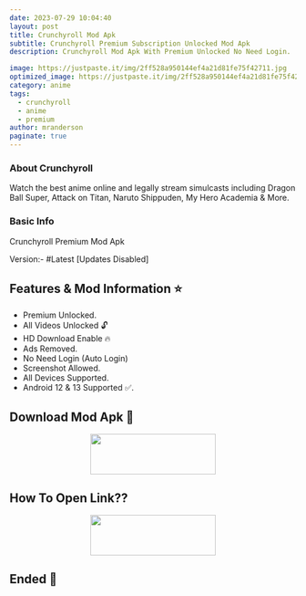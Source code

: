 ```yaml
---
date: 2023-07-29 10:04:40
layout: post
title: Crunchyroll Mod Apk
subtitle: Crunchyroll Premium Subscription Unlocked Mod Apk
description: Crunchyroll Mod Apk With Premium Unlocked No Need Login.

image: https://justpaste.it/img/2ff528a950144ef4a21d81fe75f42711.jpg
optimized_image: https://justpaste.it/img/2ff528a950144ef4a21d81fe75f42711.jpg
category: anime
tags:
  - crunchyroll
  - anime
  - premium
author: mranderson
paginate: true
---
```


### About Crunchyroll
Watch the best anime online and legally stream simulcasts including Dragon Ball Super, Attack on Titan, Naruto Shippuden, My Hero Academia & More.

### Basic Info
Crunchyroll Premium Mod Apk

Version:-  #Latest [Updates Disabled]

<!--page-->

## Features & Mod Information ⭐

- Premium Unlocked.
- All Videos Unlocked 🔓
- HD Download Enable 🔥
- Ads Removed.
- No Need Login (Auto Login)
- Screenshot Allowed.
- All Devices Supported.
- Android 12 & 13 Supported ✅.


## Download Mod Apk 📩

<p align="center"><a href="https://9qr.de/WtUEb2"><img src="https://img.shields.io/badge/Download-Now-black?&style=for-the-badge&logo=download" width="220" height="70.45"></a></p>


## How To Open Link??

<p align="center"><a href="https://t.me/HowToRedirect/9"><img src="https://img.shields.io/badge/HowToOpen-Link-black?&style=for-the-badge&logo=telegram" width="220" height="70.45"></a></p>

## Ended 👀
